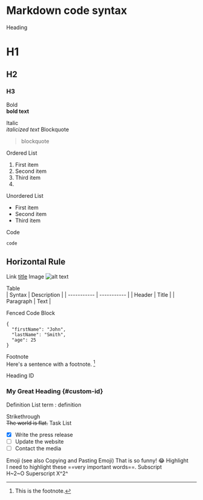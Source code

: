 # Markdown code syntax

Heading	
# H1
## H2
### H3

Bold	
**bold text**

Italic	
*italicized text*
Blockquote	
> blockquote

Ordered List
1. First item
2. Second item
3. Third item
4. 
Unordered List
- First item
- Second item
- Third item
  
Code

`code`

Horizontal Rule
---
Link	[title](https://www.example.com)
Image	![alt text](image.jpg)

Table	
| Syntax | Description |
| ----------- | ----------- |
| Header | Title |
| Paragraph | Text |

Fenced Code Block	
```
{
  "firstName": "John",
  "lastName": "Smith",
  "age": 25
}
```
Footnote	
Here's a sentence with a footnote. [^1]
[^1]: This is the footnote.

Heading ID	
### My Great Heading {#custom-id}

Definition List	
term
: definition

Strikethrough	
~~The world is flat.~~
Task List	
- [x] Write the press release
- [ ] Update the website
- [ ] Contact the media
      
Emoji
(see also Copying and Pasting Emoji)	That is so funny! :joy:
Highlight	
I need to highlight these ==very important words==.
Subscript	
H~2~O
Superscript	
X^2^
